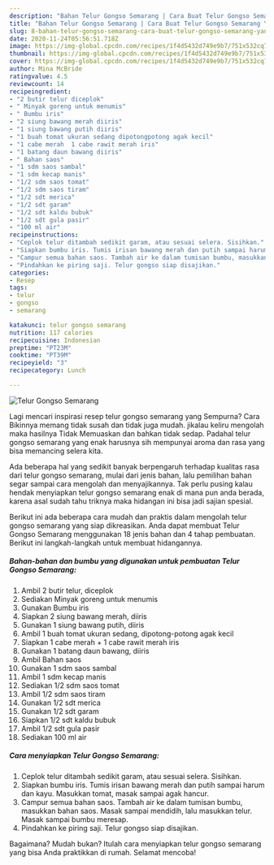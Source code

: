 ```yaml
---
description: "Bahan Telur Gongso Semarang | Cara Buat Telur Gongso Semarang Yang Bikin Ngiler"
title: "Bahan Telur Gongso Semarang | Cara Buat Telur Gongso Semarang Yang Bikin Ngiler"
slug: 8-bahan-telur-gongso-semarang-cara-buat-telur-gongso-semarang-yang-bikin-ngiler
date: 2020-11-24T05:56:51.718Z
image: https://img-global.cpcdn.com/recipes/1f4d5432d749e9b7/751x532cq70/telur-gongso-semarang-foto-resep-utama.jpg
thumbnail: https://img-global.cpcdn.com/recipes/1f4d5432d749e9b7/751x532cq70/telur-gongso-semarang-foto-resep-utama.jpg
cover: https://img-global.cpcdn.com/recipes/1f4d5432d749e9b7/751x532cq70/telur-gongso-semarang-foto-resep-utama.jpg
author: Mina McBride
ratingvalue: 4.5
reviewcount: 14
recipeingredient:
- "2 butir telur diceplok"
- " Minyak goreng untuk menumis"
- " Bumbu iris"
- "2 siung bawang merah diiris"
- "1 siung bawang putih diiris"
- "1 buah tomat ukuran sedang dipotongpotong agak kecil"
- "1 cabe merah  1 cabe rawit merah iris"
- "1 batang daun bawang diiris"
- " Bahan saos"
- "1 sdm saos sambal"
- "1 sdm kecap manis"
- "1/2 sdm saos tomat"
- "1/2 sdm saos tiram"
- "1/2 sdt merica"
- "1/2 sdt garam"
- "1/2 sdt kaldu bubuk"
- "1/2 sdt gula pasir"
- "100 ml air"
recipeinstructions:
- "Ceplok telur ditambah sedikit garam, atau sesuai selera. Sisihkan."
- "Siapkan bumbu iris. Tumis irisan bawang merah dan putih sampai harum dan kayu. Masukkan tomat, masak sampai agak hancur."
- "Campur semua bahan saos. Tambah air ke dalam tumisan bumbu, masukkan bahan saos. Masak sampai mendidih, lalu masukkan telur. Masak sampai bumbu meresap."
- "Pindahkan ke piring saji. Telur gongso siap disajikan."
categories:
- Resep
tags:
- telur
- gongso
- semarang

katakunci: telur gongso semarang 
nutrition: 117 calories
recipecuisine: Indonesian
preptime: "PT23M"
cooktime: "PT39M"
recipeyield: "3"
recipecategory: Lunch

---
```



![Telur Gongso Semarang](https://img-global.cpcdn.com/recipes/1f4d5432d749e9b7/751x532cq70/telur-gongso-semarang-foto-resep-utama.jpg)

Lagi mencari inspirasi resep telur gongso semarang yang Sempurna? Cara Bikinnya memang tidak susah dan tidak juga mudah. jikalau keliru mengolah maka hasilnya Tidak Memuaskan dan bahkan tidak sedap. Padahal telur gongso semarang yang enak harusnya sih mempunyai aroma dan rasa yang bisa memancing selera kita.



Ada beberapa hal yang sedikit banyak berpengaruh terhadap kualitas rasa dari telur gongso semarang, mulai dari jenis bahan, lalu pemilihan bahan segar sampai cara mengolah dan menyajikannya. Tak perlu pusing kalau hendak menyiapkan telur gongso semarang enak di mana pun anda berada, karena asal sudah tahu triknya maka hidangan ini bisa jadi sajian spesial.


Berikut ini ada beberapa cara mudah dan praktis dalam mengolah telur gongso semarang yang siap dikreasikan. Anda dapat membuat Telur Gongso Semarang menggunakan 18 jenis bahan dan 4 tahap pembuatan. Berikut ini langkah-langkah untuk membuat hidangannya.

<!--inarticleads1-->

##### Bahan-bahan dan bumbu yang digunakan untuk pembuatan Telur Gongso Semarang:

1. Ambil 2 butir telur, diceplok
1. Sediakan  Minyak goreng untuk menumis
1. Gunakan  Bumbu iris
1. Siapkan 2 siung bawang merah, diiris
1. Gunakan 1 siung bawang putih, diiris
1. Ambil 1 buah tomat ukuran sedang, dipotong-potong agak kecil
1. Siapkan 1 cabe merah + 1 cabe rawit merah iris
1. Gunakan 1 batang daun bawang, diiris
1. Ambil  Bahan saos
1. Gunakan 1 sdm saos sambal
1. Ambil 1 sdm kecap manis
1. Sediakan 1/2 sdm saos tomat
1. Ambil 1/2 sdm saos tiram
1. Gunakan 1/2 sdt merica
1. Gunakan 1/2 sdt garam
1. Siapkan 1/2 sdt kaldu bubuk
1. Ambil 1/2 sdt gula pasir
1. Sediakan 100 ml air




<!--inarticleads2-->

##### Cara menyiapkan Telur Gongso Semarang:

1. Ceplok telur ditambah sedikit garam, atau sesuai selera. Sisihkan.
1. Siapkan bumbu iris. Tumis irisan bawang merah dan putih sampai harum dan kayu. Masukkan tomat, masak sampai agak hancur.
1. Campur semua bahan saos. Tambah air ke dalam tumisan bumbu, masukkan bahan saos. Masak sampai mendidih, lalu masukkan telur. Masak sampai bumbu meresap.
1. Pindahkan ke piring saji. Telur gongso siap disajikan.




Bagaimana? Mudah bukan? Itulah cara menyiapkan telur gongso semarang yang bisa Anda praktikkan di rumah. Selamat mencoba!
